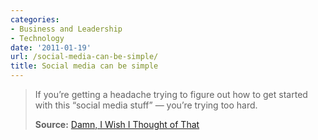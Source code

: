 ```yaml
---
categories:
- Business and Leadership
- Technology
date: '2011-01-19'
url: /social-media-can-be-simple/
title: Social media can be simple
---
```


<blockquote>If you’re getting a headache trying to figure out how to get started with this “social media stuff” — you’re trying too hard.

<strong>Source:</strong> <a href="http://www.damniwish.com/2010/12/newsletter-811-the-ideas-from-tasty-food-issue.html">Damn, I Wish I Thought of That</a></blockquote>